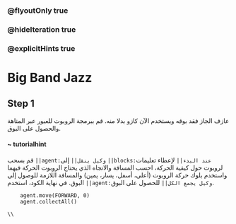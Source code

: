 ### @flyoutOnly true
### @hideIteration true
### @explicitHints true

# Big Band Jazz

## Step 1
عازف الجاز فقد بوقه ويستخدم الآن كازو بدلا منه. قم ببرمجة الروبوت للعبور عبر المتاهة والحصول على البوق.

#### ~ tutorialhint 
قم بسحب ``||agent:وكيل ينقل||`` إلى ``||blocks:عند البدء||`` لإعطاء تعليمات لروبوت حول كيفية الحركة، احسب
المسافة والاتجاه الذي يحتاج الروبوت الحركة فيهما واستخدم بلوك حركة الروبوت (أعلى، أسفل، يسار، يمين) والمسافة اللازمة للوصول إلى البوق. في نهاية الكود، استخدم
 ``||agent:وكيل يجمع الكل||``  للحصول على البوق.
```ghost
    agent.move(FORWARD, 0)
    agent.collectAll()
```
```template
\\
```
 
